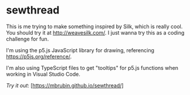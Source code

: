 # sewthread

This is me trying to make something inspired by Silk, which is really cool. You should try it at http://weavesilk.com/. I just wanna try this as a coding challenge for fun.

I'm using the p5.js JavaScript library for drawing, referencing https://p5js.org/reference/.

I'm also using TypeScript files to get "tooltips" for p5.js functions when working in Visual Studio Code.

_Try it out_: [https://mbrubin.github.io/sewthread/]